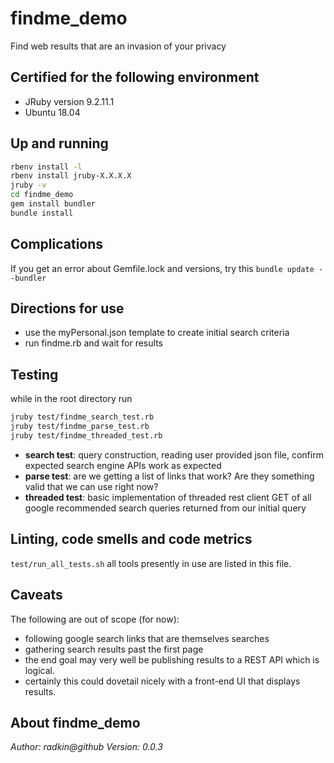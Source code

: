 # findme_demo
Find web results that are an invasion of your privacy

## Certified for the following environment
* JRuby version 9.2.11.1
* Ubuntu 18.04

## Up and running
```bash
rbenv install -l
rbenv install jruby-X.X.X.X
jruby -v
cd findme_demo
gem install bundler
bundle install
```

## Complications
If you get an error about Gemfile.lock and versions, try this
`bundle update --bundler`

## Directions for use
* use the myPersonal.json template to create initial search criteria
* run findme.rb and wait for results

## Testing
while in the root directory run

```bash
jruby test/findme_search_test.rb
jruby test/findme_parse_test.rb
jruby test/findme_threaded_test.rb
```

* **search test**: query construction, reading user provided json file, confirm
expected search engine APIs work as expected
* **parse test**: are we getting a list of links that work? Are they something
valid that we can use right now?
* **threaded test**: basic implementation of threaded rest client GET of all
google recommended search queries returned from our initial query

## Linting, code smells and code metrics
`test/run_all_tests.sh`
all tools presently in use are listed in this file.


## Caveats
The following are out of scope (for now):
* following google search links that are themselves searches
* gathering search results past the first page
* the end goal may very well be publishing results to a REST API which is
logical.
* certainly this could dovetail nicely with a front-end UI that displays results.


## About findme_demo
_Author: radkin@github_
_Version: 0.0.3_
